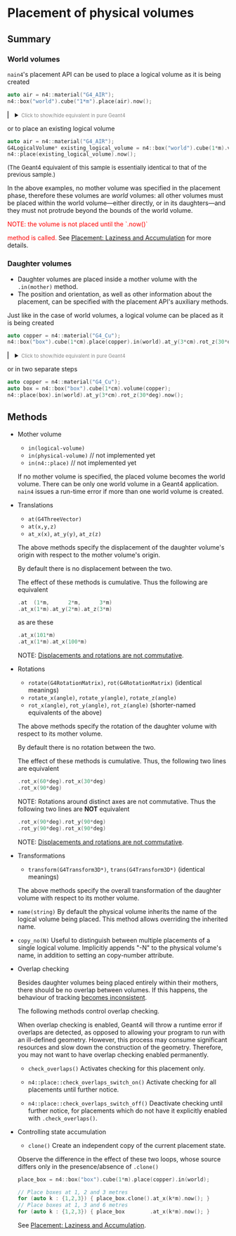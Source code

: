 # Placement of physical volumes

<!-- TODO: put this in some common .css -->

<style>
details.g4 > summary::before {
  font-size: 80%;
  color: #888;
  content: "Click to show/hide equivalent in pure Geant4 ";
}
details.g4 {
  border-style: none none none solid;
  border-color: #888;
  padding-left: 1em;
}
</style>


## Summary
### World volumes

`nain4`'s placement API can be used to place a logical volume as it is being created

```c++
auto air = n4::material("G4_AIR");
n4::box("world").cube("1*m").place(air).now();
```
<details class="g4"> <summary></summary>

  ```c++
  auto air = G4NistManager::Instance() -> FindOrBuildMaterial("G4_AIR");
  auto world_size = 1*m;
  auto world_solid = new G4Box("world", world_size/2, world_size/2, world_size/2);
  auto world_logical = new G4LogicalVolume(world_solid, air, "world")
  new G4PVPlacement(nullptr, {}, world_logical, "world", nullptr, false, 0);
  ```
</details>

or to place an existing logical volume
```c++
auto air = n4::material("G4_AIR");
G4LogicalVolume* existing_logical_volume = n4::box("world").cube(1*m).volume(air);
n4::place(existing_logical_volume).now();
```
<font size=-1>(The Geant4 equivalent of this sample is essentially identical to that of the previous sample.)</font>

In the above examples, no mother volume was specified in the placement phase,
therefore these volumes are *world* volumes: all other volumes must be placed
within the world volume—either directly, or in its daughters—and they must not
protrude beyond the bounds of the world volume.

<!-- TODO replace with an mdbook-admonish thing, or some other higher-level
feature --> <font color="red">NOTE: the volume is not placed until the `.now()`
method is called.</font> See [Placement: Laziness and
Accumulation](../explanation/placement-laziness-and-accumulation.md) for more details.

### Daughter volumes

+ Daughter volumes are placed inside a mother volume with the `.in(mother)`
  method.
+ The position and orientation, as well as other information about the
  placement, can be specified with the placement API's auxiliary methods.

Just like in the case of world volumes, a logical volume can be placed as it is being created

```c++
auto copper = n4::material("G4_Cu");
n4::box("box").cube(1*cm).place(copper).in(world).at_y(3*cm).rot_z(30*deg).now();
```
<details class="g4"> <summary></summary>

  ```c++
  auto copper = G4NistManager::Instance() -> FindOrBuildMaterial("G4_Cu");
  auto box_size = 1*cm;
  auto box_solid = new G4Box("box", box_size/2, box_size/2, box_size/2);
  auto box_logical = new G4LogicalVolume(box_solid, copper, "box")
  auto rot_z_30 = new G4RotationMatrix();
  rot_z_30 -> rotateZ(30*deg);
  new G4PVPlacement(rot_z_30, {0, 3*cm, 0}, box_logical, "box", world, false, 0);
  ```
</details>

or in two separate steps
```c++
auto copper = n4::material("G4_Cu");
auto box = n4::box("box").cube(1*cm).volume(copper);
n4::place(box).in(world).at_y(3*cm).rot_z(30*deg).now();
```
## Methods

+ Mother volume
  - `in(logical-volume)`
  - `in(physical-volume)` // not implemented yet
  - `in(n4::place)` // not implemented yet

  If no mother volume is specified, the placed volume becomes the world volume.
  There can be only one world volume in a Geant4 application. `nain4` issues a
  run-time error if more than one world volume is created.

+ Translations
  - `at(G4ThreeVector)`
  - `at(x,y,z)`
  - `at_x(x)`, `at_y(y)`, `at_z(z)`

  The above methods specify the displacement of the daughter volume's origin with respect to the mother volume's origin.

  By default there is no displacement between the two.

  The effect of these methods is cumulative. Thus the following are equivalent

  ```c++
  .at  (1*m,      2*m,      3*m)
  .at_x(1*m).at_y(2*m).at_z(3*m)
  ```
  as are these
  ```c++
  .at_x(101*m)
  .at_x(1*m).at_x(100*m)
  ```
  NOTE: [Displacements and rotations are not commutative](../explanation/displacements-and-rotations-are-not-commutative.md).


+ Rotations
  - `rotate(G4RotationMatrix)`, `rot(G4RotationMatrix)` (identical meanings)
  - `rotate_x(angle)`, `rotate_y(angle)`, `rotate_z(angle)`
  - `rot_x(angle)`, `rot_y(angle)`, `rot_z(angle)` (shorter-named equivalents of the above)

  The above methods specify the rotation of the daughter volume with respect to its mother volume.

  By default there is no rotation between the two.

  The effect of these methods is cumulative. Thus, the following two lines are equivalent

  ```c++
  .rot_x(60*deg).rot_x(30*deg)
  .rot_x(90*deg)
  ```

  NOTE: Rotations around distinct axes are not commutative. Thus the following two lines are **NOT** equivalent

  ```c++
  .rot_x(90*deg).rot_y(90*deg)
  .rot_y(90*deg).rot_x(90*deg)
  ```

  NOTE: [Displacements and rotations are not commutative](../explanation/displacements-and-rotations-are-not-commutative.md).

+ Transformations
  - `transform(G4Transform3D*)`, `trans(G4Transform3D*)` (identical meanings)

  The above methods specify the overall transformation of the daughter volume with respect to its mother volume.

+ `name(string)` By default the physical volume inherits the name of the logical
  volume being placed. This method allows overriding the inherited name.

+ `copy_no(N)` Useful to distinguish between multiple placements of a single
  logical volume. Implicitly appends "-N" to the physical volume's name, in
  addition to setting an copy-number attribute.


+ Overlap checking

  Besides daughter volumes being placed entirely within their mothers, there
  should be no overlap between volumes. If this happens, the behaviour of
  tracking [becomes inconsistent](https://geant4-forum.web.cern.ch/t/whats-the-consequence-of-overlapping/4914/8).

  The following methods control overlap checking.

  When overlap checking is enabled, Geant4 will throw a runtime error if
  overlaps are detected, as opposed to allowing your program to run with an
  ill-defined geometry. However, this process may consume significant resources
  and slow down the construction of the geometry. Therefore, you may not want to
  have overlap checking enabled permanently.

  - `check_overlaps()` Activates checking for this placement only.

  - `n4::place::check_overlaps_switch_on()` Activate checking for all placements until further notice.
  - `n4::place::check_overlaps_switch_off()` Deactivate checking until further
    notice, for placements which do not have it explicitly enabled with
    `.check_overlaps()`.

+ Controlling state accumulation

  - `clone()` Create an independent copy of the current placement state.

  Observe the difference in the effect of these two loops, whose source differs
  only in the presence/absence of `.clone()`

  ```c++
  place_box = n4::box("box").cube(1*m).place(copper).in(world);

  // Place boxes at 1, 2 and 3 metres
  for (auto k : {1,2,3}) { place_box.clone().at_x(k*m).now(); }
  // Place boxes at 1, 3 and 6 metres
  for (auto k : {1,2,3}) { place_box        .at_x(k*m).now(); }
  ```
  See [Placement: Laziness and Accumulation](../explanation/placement-laziness-and-accumulation.md).
